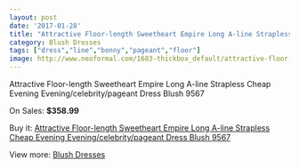 ```yaml
---
layout: post
date: '2017-01-28'
title: "Attractive Floor-length Sweetheart Empire Long A-line Strapless Cheap Evening Evening/celebrity/pageant Dress Blush 9567"
category: Blush Dresses
tags: ["dress","line","bonny","pageant","floor"]
image: http://www.neoformal.com/1683-thickbox_default/attractive-floor-length-sweetheart-empire-long-a-line-strapless-cheap-evening-evening-celebrity-pageant-dress-blush-9567.jpg
---
```

Attractive Floor-length Sweetheart Empire Long A-line Strapless Cheap Evening Evening/celebrity/pageant Dress Blush 9567

On Sales: **$358.99**
<a href="https://www.neoformal.com/en/blush-dresses/602-attractive-floor-length-sweetheart-empire-long-a-line-strapless-cheap-evening-evening-celebrity-pageant-dress-blush-9567.html"><amp-img layout="responsive" width="600" height="600" src="//www.neoformal.com/1683-thickbox_default/attractive-floor-length-sweetheart-empire-long-a-line-strapless-cheap-evening-evening-celebrity-pageant-dress-blush-9567.jpg" alt="Attractive Floor-length Sweetheart Empire Long A-line Strapless Cheap Evening Evening/celebrity/pageant Dress Blush 9567 0" /></a>
<a href="https://www.neoformal.com/en/blush-dresses/602-attractive-floor-length-sweetheart-empire-long-a-line-strapless-cheap-evening-evening-celebrity-pageant-dress-blush-9567.html"><amp-img layout="responsive" width="600" height="600" src="//www.neoformal.com/1684-thickbox_default/attractive-floor-length-sweetheart-empire-long-a-line-strapless-cheap-evening-evening-celebrity-pageant-dress-blush-9567.jpg" alt="Attractive Floor-length Sweetheart Empire Long A-line Strapless Cheap Evening Evening/celebrity/pageant Dress Blush 9567 1" /></a>

Buy it: [Attractive Floor-length Sweetheart Empire Long A-line Strapless Cheap Evening Evening/celebrity/pageant Dress Blush 9567](https://www.neoformal.com/en/blush-dresses/602-attractive-floor-length-sweetheart-empire-long-a-line-strapless-cheap-evening-evening-celebrity-pageant-dress-blush-9567.html "Attractive Floor-length Sweetheart Empire Long A-line Strapless Cheap Evening Evening/celebrity/pageant Dress Blush 9567")

View more: [Blush Dresses](https://www.neoformal.com/en/7-blush-dresses "Blush Dresses")